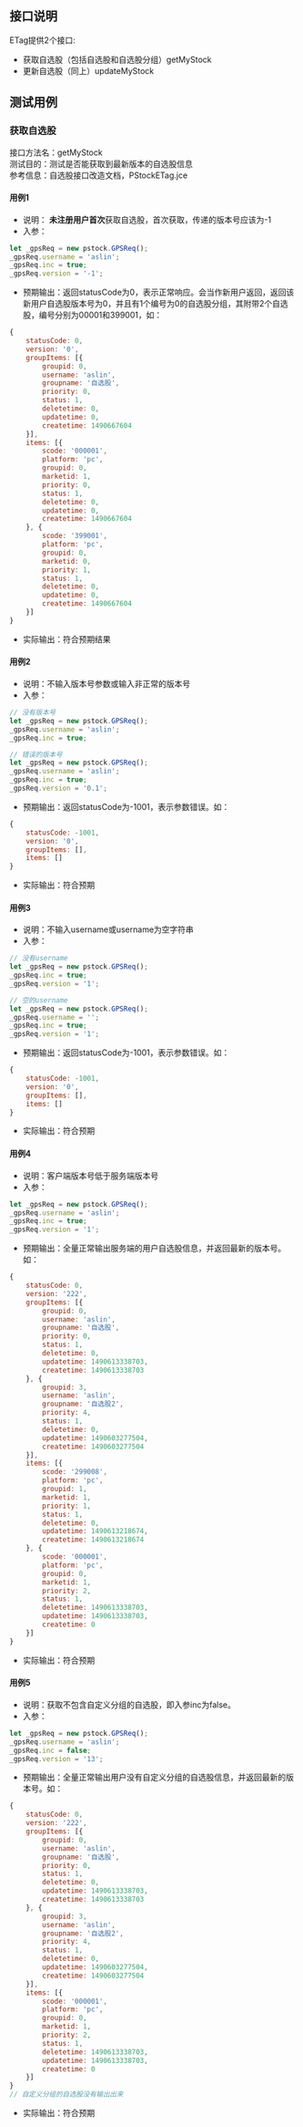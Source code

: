 ## 接口说明    
ETag提供2个接口:     
* 获取自选股（包括自选股和自选股分组）getMyStock    
* 更新自选股（同上）updateMyStock      

## 测试用例    

### 获取自选股    
接口方法名：getMyStock    
测试目的：测试是否能获取到最新版本的自选股信息    
参考信息：自选股接口改造文档，PStockETag.jce    

#### 用例1    
* 说明： <b>未注册用户首次</b>获取自选股，首次获取，传递的版本号应该为-1  
* 入参：   
```javascript  
let _gpsReq = new pstock.GPSReq();
_gpsReq.username = 'aslin';
_gpsReq.inc = true;
_gpsReq.version = '-1';
```    
* 预期输出：返回statusCode为0，表示正常响应。会当作新用户返回，返回该新用户自选股版本号为0，并且有1个编号为0的自选股分组，其附带2个自选股，编号分别为00001和399001，如：    
```javascript  
{
    statusCode: 0,
    version: '0',
    groupItems: [{
        groupid: 0,
        username: 'aslin',
        groupname: '自选股',
        priority: 0,
        status: 1,
        deletetime: 0,
        updatetime: 0,
        createtime: 1490667604
    }],
    items: [{
        scode: '000001',
        platform: 'pc',
        groupid: 0,
        marketid: 1,
        priority: 0,
        status: 1,
        deletetime: 0,
        updatetime: 0,
        createtime: 1490667604
    }, {
        scode: '399001',
        platform: 'pc',
        groupid: 0,
        marketid: 0,
        priority: 1,
        status: 1,
        deletetime: 0,
        updatetime: 0,
        createtime: 1490667604
    }]
}
```    
* 实际输出：符合预期结果     

#### 用例2     
* 说明：不输入版本号参数或输入非正常的版本号     
* 入参：    
```javascript  
// 没有版本号
let _gpsReq = new pstock.GPSReq();
_gpsReq.username = 'aslin';
_gpsReq.inc = true;

// 错误的版本号
let _gpsReq = new pstock.GPSReq();
_gpsReq.username = 'aslin';
_gpsReq.inc = true;
_gpsReq.version = '0.1';
```    
* 预期输出：返回statusCode为-1001，表示参数错误。如：     
```javascript
{
    statusCode: -1001,
    version: '0',
    groupItems: [],
    items: []
}
```    
* 实际输出：符合预期    

#### 用例3     
* 说明：不输入username或username为空字符串   
* 入参：    
```javascript
// 没有username
let _gpsReq = new pstock.GPSReq();
_gpsReq.inc = true;
_gpsReq.version = '1';

// 空的username
let _gpsReq = new pstock.GPSReq();
_gpsReq.username = '';
_gpsReq.inc = true;
_gpsReq.version = '1';
```    
* 预期输出：返回statusCode为-1001，表示参数错误。如：    
```javascript    
{
    statusCode: -1001,
    version: '0',
    groupItems: [],
    items: []
}
```    
* 实际输出：符合预期     

#### 用例4   
* 说明：客户端版本号低于服务端版本号   
* 入参：    
```javascript
let _gpsReq = new pstock.GPSReq();
_gpsReq.username = 'aslin';
_gpsReq.inc = true;
_gpsReq.version = '1';
```  
* 预期输出：全量正常输出服务端的用户自选股信息，并返回最新的版本号。如：     
```javascript   
{
    statusCode: 0,
    version: '222',
    groupItems: [{
        groupid: 0,
        username: 'aslin',
        groupname: '自选股',
        priority: 0,
        status: 1,
        deletetime: 0,
        updatetime: 1490613338703,
        createtime: 1490613338703
    }, {
        groupid: 3,
        username: 'aslin',
        groupname: '自选股2',
        priority: 4,
        status: 1,
        deletetime: 0,
        updatetime: 1490603277504,
        createtime: 1490603277504
    }],
    items: [{
        scode: '299008',
        platform: 'pc',
        groupid: 1,
        marketid: 1,
        priority: 1,
        status: 1,
        deletetime: 0,
        updatetime: 1490613218674,
        createtime: 1490613218674
    }, {
        scode: '000001',
        platform: 'pc',
        groupid: 0,
        marketid: 1,
        priority: 2,
        status: 1,
        deletetime: 1490613338703,
        updatetime: 1490613338703,
        createtime: 0
    }]
}
```      
* 实际输出：符合预期      

#### 用例5      
* 说明：获取不包含自定义分组的自选股，即入参inc为false。    
* 入参：      
```javascript    
let _gpsReq = new pstock.GPSReq();
_gpsReq.username = 'aslin';
_gpsReq.inc = false;
_gpsReq.version = '13';
```    
* 预期输出：全量正常输出用户没有自定义分组的自选股信息，并返回最新的版本号。如：     
```javascript   
{
    statusCode: 0,
    version: '222',
    groupItems: [{
        groupid: 0,
        username: 'aslin',
        groupname: '自选股',
        priority: 0,
        status: 1,
        deletetime: 0,
        updatetime: 1490613338703,
        createtime: 1490613338703
    }, {
        groupid: 3,
        username: 'aslin',
        groupname: '自选股2',
        priority: 4,
        status: 1,
        deletetime: 0,
        updatetime: 1490603277504,
        createtime: 1490603277504
    }],
    items: [{
        scode: '000001',
        platform: 'pc',
        groupid: 0,
        marketid: 1,
        priority: 2,
        status: 1,
        deletetime: 1490613338703,
        updatetime: 1490613338703,
        createtime: 0
    }]
}
// 自定义分组的自选股没有输出出来
```     
* 实际输出：符合预期     
